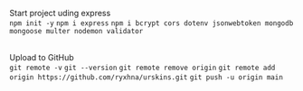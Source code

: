 Start project uding express <br>
`npm init -y`
`npm i express`
`npm i bcrypt cors dotenv jsonwebtoken mongodb mongoose multer nodemon validator`<br><br>

Upload to GitHub<br>
`git remote -v`
`git --version`
`git remote remove origin`
`git remote add origin https://github.com/ryxhna/urskins.git`
`git push -u origin main`
